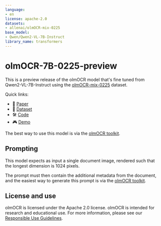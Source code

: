 ```yaml
---
language:
- en
license: apache-2.0
datasets:
- allenai/olmOCR-mix-0225
base_model:
- Qwen/Qwen2-VL-7B-Instruct
library_name: transformers
---
```


# olmOCR-7B-0225-preview

This is a preview release of the olmOCR model that's fine tuned from Qwen2-VL-7B-Instruct using the 
[olmOCR-mix-0225](https://huggingface.co/datasets/allenai/olmOCR-mix-0225) dataset.

Quick links:
- 📃 [Paper](link-to-paper)
- 🤗 [Dataset](https://huggingface.co/allenai/olmOCR-mix-0225)
- 🛠️ [Code](https://github.com/allenai/olmocr)
- 🎮 [Demo](https://olmocr.allenai.org/)

The best way to use this model is via the [olmOCR toolkit](https://github.com/allenai/olmocr).

## Prompting

This model expects as input a single document image, rendered such that the longest dimension is 1024 pixels.

The prompt must then contain the additional metadata from the document, and the easiest way to generate this
prompt is via the [olmOCR toolkit](https://github.com/allenai/olmocr).

## License and use

olmOCR is licensed under the Apache 2.0 license.
olmOCR is intended for research and educational use.
For more information, please see our [Responsible Use Guidelines](https://allenai.org/responsible-use).
